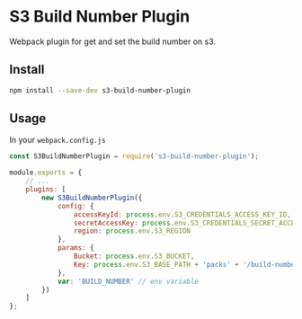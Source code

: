 # S3 Build Number Plugin

Webpack plugin for get and set the build number on s3.

## Install

```bash
npm install --save-dev s3-build-number-plugin
```

## Usage

In your `webpack.config.js`

```javascript
const S3BuildNumberPlugin = require('s3-build-number-plugin');

module.exports = {
    // ...
    plugins: [
        new S3BuildNumberPlugin({
            config: {
                accessKeyId: process.env.S3_CREDENTIALS_ACCESS_KEY_ID,
                secretAccessKey: process.env.S3_CREDENTIALS_SECRET_ACCESS_KEY,
                region: process.env.S3_REGION
            },
            params: {
                Bucket: process.env.S3_BUCKET,
                Key: process.env.S3_BASE_PATH + 'packs' + '/build-number.json' // path and file name
            },
            var: 'BUILD_NUMBER' // env variable
        })
    ]
};
```

